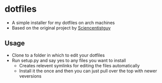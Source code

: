 # dotfiles
* A simple installer for my dotfiles on arch machines
* Based on the original project by [Sciencentistguy](https://github.com/Sciencentistguy/dotfiles)

## Usage
* Clone to a folder in which to edit your dotfiles
* Run setup.py and say yes to any files you want to install
    * Creates relevent symlinks for editing the files automatically
    * Install it the once and then you can just pull over the top with newer veversions
